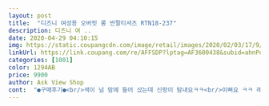 ```yaml
---
layout: post 
title:  "디즈니 여성용 오버핏 롱 반팔티셔츠 RTN18-237" 
description: 디즈니 여 ..
date: 2020-04-29 04:10:15 
img: https://static.coupangcdn.com/image/retail/images/2020/02/03/17/9/7e521189-8bcc-4d31-a601-8c63440113d6.jpg 
linkUrl: https://link.coupang.com/re/AFFSDP?lptag=AF3600438&subid=ahnPublicAsk&pageKey=285988798&itemId=2237573018&vendorItemId=70259416926&traceid=V0-113-63d4aa6c1eeea8c1 
categories: [1001] 
color: 1294AB 
price: 9900 
author: Ask View Shop 
cont:  "●구매후기●<br/>색이 넘 맘에 들어 샀는데 신랑이 탐내요ㅋㅋ<br/>이뻐요 ㅋㅋ 레깅스와 같이 입으면 편하고 이뻐요!<br/>질 좋고 완전 박스티네요ㅎㅎ<br/>질 좋아요오오오 도톰하네요 이가격에!! 만족스렂고 프린트 너무 귀여워요 ㅋㅋ 길이감도 좋아요!!! 원래 엉덩이 가려지는 길이 찾기 어려운데 딱 적당한 길이감이라 만족합니다! 색별로 사고싶음 ㅠ<br/>" 
---
```

